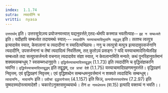 ```yaml
---
index:  1.1.74
sutra:  त्यदादीनि च
vritti:  nyasa
---
```


`उत्तरार्थम्` इति। उत्तरसूत्रेऽस्य प्रयोजनवत्त्वात् यद्यनुवर्त्तते,एतद-र्थमपि कस्मान्न भवतीत्याह-- `इह न सम्बध्यते` इति। यदीहापि सम्बध्येत तदायमर्थः
स्यात्--- `त्यदादीनि यस्याचामादिभूतानि तद्वद्धम्` इति। ततश्च त्वत्पुत्र इत्यादावेव स्यात्, केवालानां च त्यदादीनां न स्यादित्यभिप्रायः। ननु च त्वत्पुत्रो
मत्पुत्र इत्यादावुपसर्जनानि त्यदादीनि, उपसर्जनानां च तेषां त्यदादित्वं
निवर्तितम्, तत् कुतोऽयं प्रसङ्गः ? यदि यस्याचामादेरित्येतदिह सम्बध्यते तदा
सत्युपसर्जनत्वे वचनात् त्यदादावेव संज्ञा स्यात्, न केवलानामिति मन्यते; कथं
पुनरिहानुवर्तमानं शक्यमसम्बन्धुम् ? स्वसम्ब्नधानुवृत्तेः। `वृद्धिर्यस्याचामादिस्तद्वृद्धम्` (1.1.73) इति त्यदादीनि च वृद्धिसंज्ञकानि भवन्ति। `वृद्धिर्यस्याचामादिस्तद्वृद्धम्` इति तद्वृद्धम्, `एङ प्राचां देशे` (1.1.75) यस्याचामादिग्रहणमनुवर्त्तते। वृद्धिग्रहणं निवृत्तम्. एवं वृद्धिग्रहणं निवृत्तम्। एवं वृद्धिशब्देन
सम्बन्धमनुवर्त्तमानं न शक्यते त्यदादिभिः सम्बन्धुम्। `त्वादायनिः, मादायनिः` इति। `उदीचां वृद्धादगोत्रात्` (4.1.157) इति फिञ्, `प्रत्ययोत्तरपदयोश्च` (7.2.97)
इति युष्मदस्मदोस्त्वामादेशौ। चकारोऽनुक्तसमुच्चयार्थः। तेन `वा नामधेयस्य` (वा.15) इत्यादि वक्तव्यं न भवति।।

